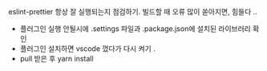 eslint-prettier 항상 잘 실행되는지 점검하기. 빌드할 때 오류 많이 쏟아지면, 힘들다 .. 

- 플러그인 실행 안될시에 .settings 파일과 .package.json에 설치된 라이브러리 확인  
- 플러그인 설치하면 vscode 껐다가 다시 켜기 . 
- pull 받은 후 yarn install 
